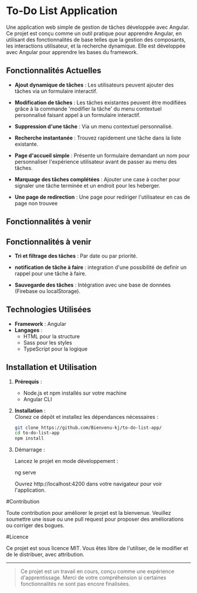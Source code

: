 # To-Do List Application

Une application web simple de gestion de tâches développée avec Angular.  
Ce projet est conçu comme un outil pratique pour apprendre Angular, en utilisant des fonctionnalités de base telles que la gestion des composants, les interactions utilisateur, et la recherche dynamique.
Elle est développée avec Angular pour apprendre les bases du framework.

## Fonctionnalités Actuelles

- **Ajout dynamique de tâches** : Les utilisateurs peuvent ajouter des tâches via un formulaire interactif.

- **Modification de tâches** : Les tâches existantes peuvent être modifiées grâce à la commande 'modifier la tâche' du menu contextuel personnalisé faisant appel à un formulaire interactif.

- **Suppression d'une tâche** : Via un menu contextuel personnalisé.

- **Recherche instantanée** : Trouvez rapidement une tâche dans la liste existante.

- **Page d'accueil simple** : Présente un formulaire demandant un nom pour personnaliser l'expérience utilisateur avant de passer au menu des tâches.
- **Marquage des tâches complétées** : Ajouter une case à cocher pour signaler une tâche terminée et un endroit pour les heberger.
- **Une page de redirection** : Une page pour rediriger l'utilisateur en cas de page non trouvee

## Fonctionnalités à venir

## Fonctionnalités à venir

- **Tri et filtrage des tâches** : Par date ou par priorité.

- **notification de tâche à faire** : integration d'une possibilité de definir un rappel pour une tâche à faire.

- **Sauvegarde des tâches** : Intégration avec une base de données (Firebase ou localStorage).

## Technologies Utilisées

- **Framework** : Angular
- **Langages** :
  - HTML pour la structure
  - Sass pour les styles
  - TypeScript pour la logique

## Installation et Utilisation

1. **Prérequis** :

   - Node.js et npm installés sur votre machine
   - Angular CLI

2. **Installation** :  
   Clonez ce dépôt et installez les dépendances nécessaires :

   ```bash
   git clone https://github.com/Bienvenu-kj/to-do-list-app/
   cd to-do-list-app
   npm install

   ```

3. Démarrage :

   Lancez le projet en mode développement :

   ng serve

   Ouvrez http://localhost:4200 dans votre navigateur pour voir l'application.

#Contribution

Toute contribution pour améliorer le projet est la bienvenue. Veuillez soumettre une issue ou une pull request pour proposer des améliorations ou corriger des bogues.

#Licence

Ce projet est sous licence MIT.
Vous êtes libre de l'utiliser, de le modifier et de le distribuer, avec attribution.

---

> Ce projet est un travail en cours, conçu comme une expérience d'apprentissage. Merci de votre compréhension si certaines fonctionnalités ne sont pas encore finalisées.
